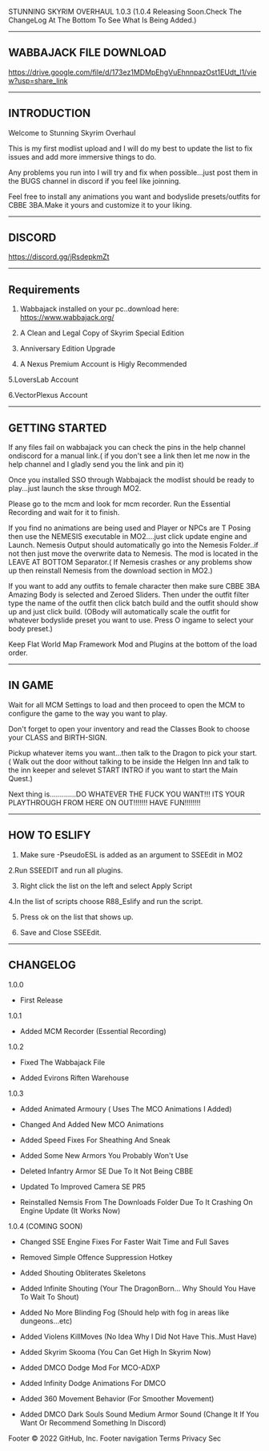 STUNNING SKYRIM OVERHAUL 1.0.3 (1.0.4 Releasing Soon.Check The ChangeLog At The Bottom To See What Is Being Added.)

------------------------
 WABBAJACK FILE DOWNLOAD
------------------------

https://drive.google.com/file/d/173ez1MDMpEhgVuEhnnpazOst1EUdt_l1/view?usp=share_link

------------
INTRODUCTION
------------

Welcome to Stunning Skyrim Overhaul

This is my first modlist upload and I will do my best to update the list to fix issues and add more immersive things to do.

Any problems you run into I will try and fix when possible...just post them in the BUGS channel in discord if you feel like joinning.

Feel free to install any animations you want and bodyslide presets/outfits for CBBE 3BA.Make it yours and customize it to your liking.


-------
DISCORD
-------
https://discord.gg/jRsdepkmZt

------------
Requirements
------------

1. Wabbajack installed on your pc..download here: https://www.wabbajack.org/

2. A Clean and Legal Copy of Skyrim Special Edition

3. Anniversary Edition Upgrade

4. A Nexus Premium Account is Higly Recommended

5.LoversLab Account

6.VectorPlexus Account

---------------
GETTING STARTED
---------------

If any files fail on wabbajack you can check the pins in the help channel ondiscord for a manual link.( if you don't see a link then let me now in the help channel and I gladly send you the link and pin it)

Once you installed SSO through Wabbajack the modlist should be ready to play...just launch the skse through MO2.

Please go to the mcm and look for mcm recorder. Run the Essential Recording and wait for it to finish.

If you find no animations are being used and Player or NPCs are T Posing then use the NEMESIS executable in MO2....just click update engine and Launch.
Nemesis Output should automatically go into the Nemesis Folder..if not then just move the overwrite data to Nemesis. The mod is located in the LEAVE AT BOTTOM  Separator.( If Nemesis crashes or any problems show up then reinstall Nemesis from the download section in MO2.)

If you want to add any outfits to female character then make sure CBBE 3BA Amazing Body is selected and Zeroed Sliders.
Then under the outfit filter type the name of the outfit then click batch build and the outfit should show up and just click build.
(OBody will automatically scale the outfit for whatever bodyslide preset you want to use. Press O ingame to select your body preset.)

Keep Flat World Map Framework Mod and Plugins at the bottom of the load order.

-------
IN GAME
-------

Wait for all MCM Settings to load and then proceed to open the MCM to configure the game to the way you want to play.

Don't forget to open your inventory and read the Classes Book to choose your CLASS and BIRTH-SIGN.
 
Pickup whatever items you want...then talk to the Dragon to pick your start. ( Walk out the door without talking to be inside the Helgen Inn and talk to the inn keeper and selevet START INTRO if you want to start the Main Quest.)

Next thing is.............DO WHATEVER THE FUCK YOU WANT!!! ITS YOUR PLAYTHROUGH FROM HERE ON OUT!!!!!!! HAVE FUN!!!!!!!!

-------------
HOW TO ESLIFY
-------------

1. Make sure -PseudoESL is added as an argument to SSEEdit in MO2

2.Run SSEEDIT and run all plugins.

3. Right click the list on the left and select Apply Script

4.In the list of scripts choose R88_Eslify and run the script.

5. Press ok on the list that shows up.

6. Save and Close SSEEdit.


---------
CHANGELOG
---------
1.0.0 

   - First Release

1.0.1 

   - Added MCM Recorder (Essential Recording)

1.0.2 

   - Fixed The Wabbajack File

   - Added Evirons Riften Warehouse

1.0.3 

   - Added Animated Armoury ( Uses The MCO Animations I Added)
   
   - Changed And Added New MCO Animations

   - Added Speed Fixes For Sheathing And Sneak

   - Added Some New Armors You Probably Won't Use

   - Deleted Infantry Armor SE Due To It Not Being CBBE

   - Updated To Improved Camera SE PR5

  - Reinstalled Nemsis From The Downloads Folder Due To It Crashing On Engine Update (It Works Now)

1.0.4 (COMING SOON)

- Changed SSE Engine Fixes For Faster Wait Time and Full Saves

- Removed Simple Offence Suppression Hotkey

 - Added Shouting Obliterates Skeletons

 - Added Infinite Shouting (Your The DragonBorn... Why Should You Have To Wait To Shout)

 - Added No More Blinding Fog (Should help with fog in areas like dungeons...etc)

 - Added Violens KillMoves (No Idea Why I Did Not Have This..Must Have)

 - Added Skyrim Skooma (You Can Get High In Skyrim Now)

- Added DMCO Dodge Mod For MCO-ADXP

- Added Infinity Dodge Animations For DMCO

- Added 360 Movement Behavior (For Smoother Movement)

- Added DMCO Dark Souls Sound Medium Armor Sound (Change It If You Want Or Recommend Something In Discord)
     


Footer
© 2022 GitHub, Inc.
Footer navigation
Terms
Privacy
Sec
